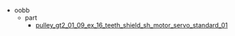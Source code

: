 * oobb
  * part
    * [pulley_gt2_01_09_ex_16_teeth_shield_sh_motor_servo_standard_01](oobb/part/pulley_gt2_01_09_ex_16_teeth_shield_sh_motor_servo_standard_01)
